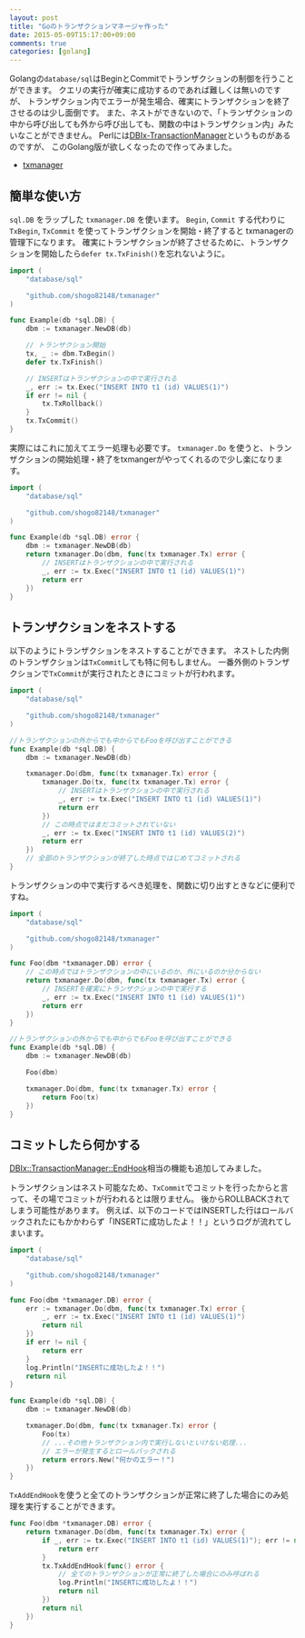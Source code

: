 ```yaml
---
layout: post
title: "Goのトランザクションマネージャ作った"
date: 2015-05-09T15:17:00+09:00
comments: true
categories: [golang]
---
```


Golangの`database/sql`はBeginとCommitでトランザクションの制御を行うことができます。
クエリの実行が確実に成功するのであれば難しくは無いのですが、
トランザクション内でエラーが発生場合、確実にトランザクションを終了させるのは少し面倒です。
また、ネストができないので、「トランザクションの中から呼び出しても外から呼び出しても、関数の中はトランザクション内」みたいなことができません。
Perlには[DBIx-TransactionManager](https://metacpan.org/release/DBIx-TransactionManager)というものがあるのですが、
このGolang版が欲しくなったので作ってみました。

- [txmanager](https://github.com/shogo82148/txmanager)

<!-- More -->

## 簡単な使い方

`sql.DB` をラップした `txmanager.DB` を使います。
`Begin`, `Commit` する代わりに `TxBegin`, `TxCommit` を使ってトランザクションを開始・終了すると
txmanagerの管理下になります。
確実にトランザクションが終了させるために、トランザクションを開始したら`defer tx.TxFinish()`を忘れないように。

``` go
import (
	"database/sql"

	"github.com/shogo82148/txmanager"
)

func Example(db *sql.DB) {
	dbm := txmanager.NewDB(db)

	// トランザクション開始
	tx, _ := dbm.TxBegin()
	defer tx.TxFinish()

	// INSERTはトランザクションの中で実行される
	_, err := tx.Exec("INSERT INTO t1 (id) VALUES(1)")
	if err != nil {
		tx.TxRollback()
	}
	tx.TxCommit()
}
```

実際にはこれに加えてエラー処理も必要です。
`txmanager.Do` を使うと、トランザクションの開始処理・終了をtxmangerがやってくれるので少し楽になります。

``` go
import (
	"database/sql"

	"github.com/shogo82148/txmanager"
)

func Example(db *sql.DB) error {
	dbm := txmanager.NewDB(db)
	return txmanager.Do(dbm, func(tx txmanager.Tx) error {
		// INSERTはトランザクションの中で実行される
		_, err := tx.Exec("INSERT INTO t1 (id) VALUES(1)")
		return err
	})
}
```

## トランザクションをネストする

以下のようにトランザクションをネストすることができます。
ネストした内側のトランザクションは`TxCommit`しても特に何もしません。
一番外側のトランザクションで`TxCommit`が実行されたときにコミットが行われます。

``` go
import (
	"database/sql"

	"github.com/shogo82148/txmanager"
)

//トランザクションの外からでも中からでもFooを呼び出すことができる
func Example(db *sql.DB) {
	dbm := txmanager.NewDB(db)

	txmanager.Do(dbm, func(tx txmanager.Tx) error {
		txmanager.Do(tx, func(tx txmanager.Tx) error {
			// INSERTはトランザクションの中で実行される
			_, err := tx.Exec("INSERT INTO t1 (id) VALUES(1)")
			return err
		})
		// この時点ではまだコミットされていない
		_, err := tx.Exec("INSERT INTO t1 (id) VALUES(2)")
		return err
	})
	// 全部のトランザクションが終了した時点ではじめてコミットされる
}
```

トランザクションの中で実行するべき処理を、関数に切り出すときなどに便利ですね。

``` go
import (
	"database/sql"

	"github.com/shogo82148/txmanager"
)

func Foo(dbm *txmanager.DB) error {
	// この時点ではトランザクションの中にいるのか、外にいるのか分からない
	return txmanager.Do(dbm, func(tx txmanager.Tx) error {
		// INSERTを確実にトランザクションの中で実行する
		_, err := tx.Exec("INSERT INTO t1 (id) VALUES(1)")
		return err
	})
}

//トランザクションの外からでも中からでもFooを呼び出すことができる
func Example(db *sql.DB) {
	dbm := txmanager.NewDB(db)

	Foo(dbm)

	txmanager.Do(dbm, func(tx txmanager.Tx) error {
		return Foo(tx)
	})
}
```

## コミットしたら何かする

[DBIx::TransactionManager::EndHook](https://github.com/soh335/DBIx-TransactionManager-EndHook)相当の機能も追加してみました。

トランザクションはネスト可能なため、`TxCommit`でコミットを行ったからと言って、その場でコミットが行われるとは限りません。
後からROLLBACKされてしまう可能性があります。
例えば、以下のコードではINSERTした行はロールバックされたにもかかわらず「INSERTに成功したよ！！」というログが流れてしまいます。

``` go
import (
	"database/sql"

	"github.com/shogo82148/txmanager"
)

func Foo(dbm *txmanager.DB) error {
	err := txmanager.Do(dbm, func(tx txmanager.Tx) error {
		_, err := tx.Exec("INSERT INTO t1 (id) VALUES(1)")
		return nil
	})
	if err != nil {
		return err
	}
	log.Println("INSERTに成功したよ！！")
	return nil
}

func Example(db *sql.DB) {
	dbm := txmanager.NewDB(db)

	txmanager.Do(dbm, func(tx txmanager.Tx) error {
		Foo(tx)
		// ...その他トランザクション内で実行しないといけない処理...
		// エラーが発生するとロールバックされる
		return errors.New("何かのエラー！")
	})
}
```

`TxAddEndHook`を使うと全てのトランザクションが正常に終了した場合にのみ処理を実行することができます。

``` go
func Foo(dbm *txmanager.DB) error {
	return txmanager.Do(dbm, func(tx txmanager.Tx) error {
		if _, err := tx.Exec("INSERT INTO t1 (id) VALUES(1)"); err != nil {
			return err
		}
		tx.TxAddEndHook(func() error {
			// 全てのトランザクションが正常に終了した場合にのみ呼ばれる
			log.Println("INSERTに成功したよ！！")
			return nil
		})
		return nil
	})
}
```
